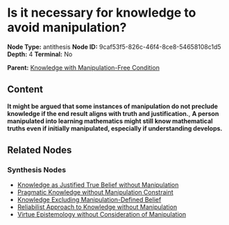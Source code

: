 # Is it necessary for knowledge to avoid manipulation?

**Node Type:** antithesis
**Node ID:** 9caf53f5-826c-46f4-8ce8-54658108c1d5
**Depth:** 4
**Terminal:** No

**Parent:** [Knowledge with Manipulation-Free Condition](knowledge-with-manipulation-free-condition-synthesis-bcd7bd33-8420-4eaa-ac0f-c4dccae9b1ba.md)

## Content

**It might be argued that some instances of manipulation do not preclude knowledge if the end result aligns with truth and justification.**, **A person manipulated into learning mathematics might still know mathematical truths even if initially manipulated, especially if understanding develops.**

## Related Nodes

### Synthesis Nodes

- [Knowledge as Justified True Belief without Manipulation](knowledge-as-justified-true-belief-without-manipulation-synthesis-f972cdd3-9740-4be0-a552-4fd7e2f45495.md)
- [Pragmatic Knowledge without Manipulation Constraint](pragmatic-knowledge-without-manipulation-constraint-synthesis-f2e48129-bccf-40f6-a39f-885e4f57c29f.md)
- [Knowledge Excluding Manipulation-Defined Belief](knowledge-excluding-manipulation-defined-belief-synthesis-f26640c1-9f23-491b-bbd5-aeaf15bf7808.md)
- [Reliabilist Approach to Knowledge without Manipulation](reliabilist-approach-to-knowledge-without-manipulation-synthesis-e67e06ea-2880-46fa-8037-caa9c1d81d4b.md)
- [Virtue Epistemology without Consideration of Manipulation](virtue-epistemology-without-consideration-of-manipulation-synthesis-418aa05a-fd83-4df8-883c-b4b599954324.md)
